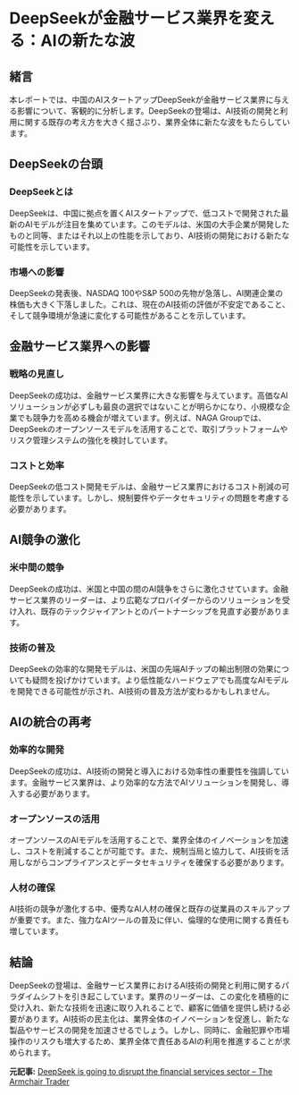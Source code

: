 # DeepSeekが金融サービス業界を変える：AIの新たな波

## 緒言

本レポートでは、中国のAIスタートアップDeepSeekが金融サービス業界に与える影響について、客観的に分析します。DeepSeekの登場は、AI技術の開発と利用に関する既存の考え方を大きく揺さぶり、業界全体に新たな波をもたらしています。

## DeepSeekの台頭

### DeepSeekとは

DeepSeekは、中国に拠点を置くAIスタートアップで、低コストで開発された最新のAIモデルが注目を集めています。このモデルは、米国の大手企業が開発したものと同等、またはそれ以上の性能を示しており、AI技術の開発における新たな可能性を示しています。

### 市場への影響

DeepSeekの発表後、NASDAQ 100やS&P 500の先物が急落し、AI関連企業の株価も大きく下落しました。これは、現在のAI技術の評価が不安定であること、そして競争環境が急速に変化する可能性があることを示しています。

## 金融サービス業界への影響

### 戦略の見直し

DeepSeekの成功は、金融サービス業界に大きな影響を与えています。高価なAIソリューションが必ずしも最良の選択ではないことが明らかになり、小規模な企業でも競争力を高める機会が増えています。例えば、NAGA Groupでは、DeepSeekのオープンソースモデルを活用することで、取引プラットフォームやリスク管理システムの強化を検討しています。

### コストと効率

DeepSeekの低コスト開発モデルは、金融サービス業界におけるコスト削減の可能性を示しています。しかし、規制要件やデータセキュリティの問題を考慮する必要があります。

## AI競争の激化

### 米中間の競争

DeepSeekの成功は、米国と中国の間のAI競争をさらに激化させています。金融サービス業界のリーダーは、より広範なプロバイダーからのソリューションを受け入れ、既存のテックジャイアントとのパートナーシップを見直す必要があります。

### 技術の普及

DeepSeekの効率的な開発モデルは、米国の先端AIチップの輸出制限の効果についても疑問を投げかけています。より低性能なハードウェアでも高度なAIモデルを開発できる可能性が示され、AI技術の普及方法が変わるかもしれません。

## AIの統合の再考

### 効率的な開発

DeepSeekの成功は、AI技術の開発と導入における効率性の重要性を強調しています。金融サービス業界は、より効率的な方法でAIソリューションを開発し、導入する必要があります。

### オープンソースの活用

オープンソースのAIモデルを活用することで、業界全体のイノベーションを加速し、コストを削減することが可能です。また、規制当局と協力して、AI技術を活用しながらコンプライアンスとデータセキュリティを確保する必要があります。

### 人材の確保

AI技術の競争が激化する中、優秀なAI人材の確保と既存の従業員のスキルアップが重要です。また、強力なAIツールの普及に伴い、倫理的な使用に関する責任も増しています。

## 結論

DeepSeekの登場は、金融サービス業界におけるAI技術の開発と利用に関するパラダイムシフトを引き起こしています。業界のリーダーは、この変化を積極的に受け入れ、新たな技術を迅速に取り入れることで、顧客に価値を提供し続ける必要があります。AI技術の民主化は、業界全体のイノベーションを促進し、新たな製品やサービスの開発を加速させるでしょう。しかし、同時に、金融犯罪や市場操作のリスクも増大するため、業界全体で責任あるAIの利用を推進することが求められます。

**元記事:** [DeepSeek is going to disrupt the financial services sector – The Armchair Trader](https://www.thearmchairtrader.com/features/deepseek-financial-services-technology-ai/)
